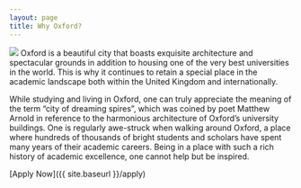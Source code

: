 ```yaml
---
layout: page
title: Why Oxford?
---
```


![](https://dl.dropboxusercontent.com/u/516841/GlobalME/ox2.jpg)
Oxford is a beautiful city that boasts exquisite architecture and spectacular grounds in addition to housing one of the very best universities in the world. This is why it continues to retain a special place in the academic landscape both within the United Kingdom and internationally.

While studying and living in Oxford, one can truly appreciate the meaning of the term “city of dreaming spires”, which was coined by poet Matthew Arnold in reference to the harmonious architecture of Oxford’s university buildings. One is regularly awe-struck when walking around Oxford, a place where hundreds of thousands of bright students and scholars have spent many years of their academic careers. Being in a place with such a rich history of academic excellence, one cannot help but be inspired.

[Apply Now]({{ site.baseurl }}/apply)
